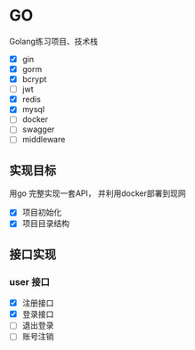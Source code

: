 # GO

Golang练习项目、技术栈
- [x] gin
- [x] gorm
- [x] bcrypt
- [ ] jwt
- [x] redis
- [x] mysql
- [ ] docker
- [ ] swagger
- [ ] middleware

## 实现目标
用go 完整实现一套API， 并利用docker部署到现网

- [x] 项目初始化
- [x] 项目目录结构

## 接口实现

### user 接口
- [x] 注册接口
- [x] 登录接口
- [ ] 退出登录
- [ ] 账号注销
